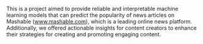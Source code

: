 This is a project aimed to provide reliable and interpretable machine learning models that can predict the popularity of news articles on Mashable
(www.mashable.com), which is a leading online news platform. Additionally, we offered actionable insights for content creators to enhance their strategies for creating and promoting engaging content.


